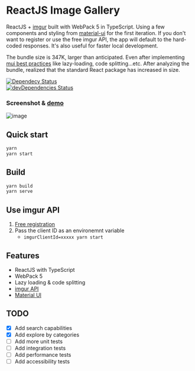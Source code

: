 # ReactJS Image Gallery

ReactJS + [imgur](https://imgur.com/) built with WebPack 5 in TypeScript. Using a few components and styling from [material-ui](https://github.com/mui-org/material-ui) for the first iteration. If you don't want to register or use the free imgur API, the app will default to the hard-coded responses. It's also useful for faster local development.

The bundle size is 347K, larger than anticipated. Even after implementing [mui best practices](https://mui.com/guides/minimizing-bundle-size/) like lazy-loading, code splitting...etc. After analyzing the bundle, realized that the standard React package has increased in size. 

[![Dependecy Status](https://david-dm.org/NazimHAli/reactjs-image-gallery.svg)](https://david-dm.org/NazimHAli/reactjs-image-gallery)  
[![devDependencies Status](https://david-dm.org/NazimHAli/reactjs-image-gallery/dev-status.svg)](https://david-dm.org/NazimHAli/reactjs-image-gallery?type=dev)

### Screenshot & [demo](https://react-image-gallery-five.vercel.app/)
![image](https://user-images.githubusercontent.com/26750288/135739652-14d970c5-4054-4339-9b0b-3d4ef1a5bfcb.png)

## Quick start

```bash
yarn
yarn start
```

## Build

```bash
yarn build
yarn serve
```

## Use imgur API

1. [Free registration](https://api.imgur.com/oauth2/addclient)
2. Pass the client ID as an environemnt variable
    - ```imgurClientId=xxxxx yarn start```

## Features

-   ReactJS with TypeScript
-   WebPack 5
-   Lazy loading & code splitting
-   [imgur API](https://api.imgur.com/)
-   [Material UI](https://github.com/mui-org/material-ui)

## TODO

-   [x] Add search capabilities
-   [x] Add explore by categories
-   [ ] Add more unit tests
-   [ ] Add integration tests
-   [ ] Add performance tests
-   [ ] Add accessibility tests
